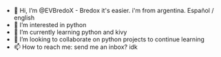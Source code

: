 - 👋 Hi, I’m @EVBredoX - Bredox it's easier. i'm from argentina. Español / english
- 👀 I’m interested in python
- 🌱 I’m currently learning python and kivy
- 💞️ I’m looking to collaborate on python projects to continue learning
- 📫 How to reach me: send me an inbox? idk

<!---
EVBredoX/EVBredoX is a ✨ special ✨ repository because its `README.md` (this file) appears on your GitHub profile.
You can click the Preview link to take a look at your changes.
--->
